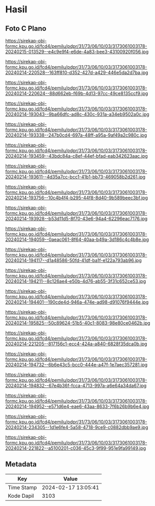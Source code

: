 # Hasil

## Foto C Plano

https://sirekap-obj-formc.kpu.go.id/fcd4/pemilu/pdpr/31/73/06/10/03/3173061003178-20240215-013529--e4c9e9f4-e6de-4a83-bee3-43100920f056.jpg

https://sirekap-obj-formc.kpu.go.id/fcd4/pemilu/pdpr/31/73/06/10/03/3173061003178-20240214-220528--163ff810-d352-427d-a429-446e5da2d7ba.jpg

https://sirekap-obj-formc.kpu.go.id/fcd4/pemilu/pdpr/31/73/06/10/03/3173061003178-20240214-220624--88d662eb-f69b-4d13-97cc-49ce8135ccf9.jpg

https://sirekap-obj-formc.kpu.go.id/fcd4/pemilu/pdpr/31/73/06/10/03/3173061003178-20240214-193043--9ba66dfc-ad8c-430c-931a-a34eb9502a0c.jpg

https://sirekap-obj-formc.kpu.go.id/fcd4/pemilu/pdpr/31/73/06/10/03/3173061003178-20240214-193338--247b0cd4-697a-48ff-a95a-9af49a2c980c.jpg

https://sirekap-obj-formc.kpu.go.id/fcd4/pemilu/pdpr/31/73/06/10/03/3173061003178-20240214-193459--43bdc84a-c8ef-44ef-bfad-eab342623aac.jpg

https://sirekap-obj-formc.kpu.go.id/fcd4/pemilu/pdpr/31/73/06/10/03/3173061003178-20240214-193611--4d35a7cc-bcc1-41b1-bb73-469058b2d261.jpg

https://sirekap-obj-formc.kpu.go.id/fcd4/pemilu/pdpr/31/73/06/10/03/3173061003178-20240214-193756--10c4b4f4-b295-44f8-8d40-9b589beec3bf.jpg

https://sirekap-obj-formc.kpu.go.id/fcd4/pemilu/pdpr/31/73/06/10/03/3173061003178-20240214-193928--b53d11d5-8f70-43e6-94a4-62296eac7176.jpg

https://sirekap-obj-formc.kpu.go.id/fcd4/pemilu/pdpr/31/73/06/10/03/3173061003178-20240214-194059--0aeac061-8f64-40aa-b49a-3d186c4c4b8e.jpg

https://sirekap-obj-formc.kpu.go.id/fcd4/pemilu/pdpr/31/73/06/10/03/3173061003178-20240214-194117--d1a48586-50fd-41df-ba1f-e122a793ab96.jpg

https://sirekap-obj-formc.kpu.go.id/fcd4/pemilu/pdpr/31/73/06/10/03/3173061003178-20240214-194211--8c126ae4-e50b-4d76-ab55-3f31c652ce53.jpg

https://sirekap-obj-formc.kpu.go.id/fcd4/pemilu/pdpr/31/73/06/10/03/3173061003178-20240214-194401--190cde4d-946a-474e-ad98-d91076f9444e.jpg

https://sirekap-obj-formc.kpu.go.id/fcd4/pemilu/pdpr/31/73/06/10/03/3173061003178-20240214-195825--50c89624-51b5-40c1-8083-98e80ce0462b.jpg

https://sirekap-obj-formc.kpu.go.id/fcd4/pemilu/pdpr/31/73/06/10/03/3173061003178-20240214-221205--817156c1-ecc4-424a-a840-6828f35dca0b.jpg

https://sirekap-obj-formc.kpu.go.id/fcd4/pemilu/pdpr/31/73/06/10/03/3173061003178-20240214-194732--6b6e43c5-bcc0-444e-a47f-1e7aec357281.jpg

https://sirekap-obj-formc.kpu.go.id/fcd4/pemilu/pdpr/31/73/06/10/03/3173061003178-20240214-194832--67e4b36f-fcca-4713-997a-a6e64a34da67.jpg

https://sirekap-obj-formc.kpu.go.id/fcd4/pemilu/pdpr/31/73/06/10/03/3173061003178-20240214-194952--e571d6e4-eae6-43aa-8633-7f6b26b9b6e4.jpg

https://sirekap-obj-formc.kpu.go.id/fcd4/pemilu/pdpr/31/73/06/10/03/3173061003178-20240214-234305--1d1e6fe4-5a58-4718-9ce9-c0882dbb9ae9.jpg

https://sirekap-obj-formc.kpu.go.id/fcd4/pemilu/pdpr/31/73/06/10/03/3173061003178-20240214-221822--a5100201-c036-45c3-9f99-951e9fa99149.jpg


## Metadata

| Key        | Value               |
| ---------- | ------------------- |
| Time Stamp | 2024-02-17 13:05:41 |
| Kode Dapil | 3103                |



